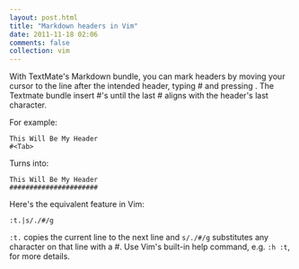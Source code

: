 ```yaml
---
layout: post.html
title: "Markdown headers in Vim"
date: 2011-11-18 02:06
comments: false
collection: vim
---
```


With TextMate's Markdown bundle, you can mark headers by moving your cursor to the line
after the intended header, typing # and pressing <Tab>. The Textmate bundle insert #'s until the
last # aligns with the header's last character.

For example:

```
This Will Be My Header
#<Tab>
```

Turns into:

```
This Will Be My Header
######################
```

Here's the equivalent feature in Vim:

```
:t.|s/./#/g
```

`:t.` copies the current line to the next line and `s/./#/g` substitutes any character on that line with a #. Use Vim's built-in help command, e.g. `:h :t`, for more details.

